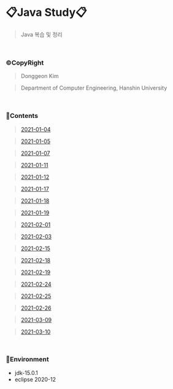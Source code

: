 # 📋Java Study📋
> Java 복습 및 정리

<br>

### ©CopyRight
> Donggeon Kim

> Department of Computer Engineering, Hanshin University

<br>

### 📒Contents
> [2021-01-04](https://github.com/DongGeon0908/Java/tree/master/2021-01-04)

> [2021-01-05](https://github.com/DongGeon0908/Java/tree/master/2021-01-05)

> [2021-01-07](https://github.com/DongGeon0908/Java/tree/master/2021-01-07)

> [2021-01-11](https://github.com/DongGeon0908/Java/tree/master/2021-01-11)

> [2021-01-12](https://github.com/DongGeon0908/Java/tree/master/2021-01-12)

> [2021-01-17](https://github.com/DongGeon0908/Java/tree/master/2021-01-17)

> [2021-01-18](https://github.com/DongGeon0908/Java/tree/master/2021-01-18)

> [2021-01-19](https://github.com/DongGeon0908/Java/tree/master/2021-01-19)

> [2021-02-01](https://github.com/DongGeon0908/Java/tree/master/2021-02-01)

> [2021-02-03](https://github.com/DongGeon0908/Java/tree/master/2021-02-03)

> [2021-02-15](https://github.com/DongGeon0908/Java/tree/master/2021-02-15)

> [2021-02-18](https://github.com/DongGeon0908/Java/tree/master/2021-02-18)

> [2021-02-19](https://github.com/DongGeon0908/Java/tree/master/2021-02-19)

> [2021-02-24](https://github.com/DongGeon0908/Java/tree/master/2021-02-24)

> [2021-02-25](https://github.com/DongGeon0908/Java/tree/master/2021-02-25)

> [2021-02-26](https://github.com/DongGeon0908/Java/tree/master/2021-02-26)

> [2021-03-09](https://github.com/DongGeon0908/Java/tree/master/2021-03-09)

> [2021-03-10](https://github.com/DongGeon0908/Java/tree/master/2021-03-10)


<br>

### 🔧Environment
  - jdk-15.0.1
  - eclipse 2020-12

<br>
